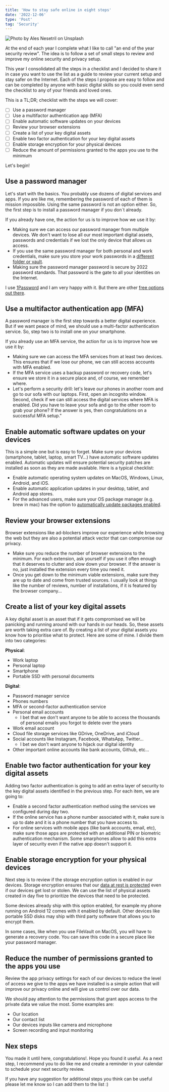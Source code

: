 ```yaml
---
title: 'How to stay safe online in eight steps'
date: '2022-12-06'
type: 'Post'
tag: 'Security'
---
```


![Photo by Ales Nesetril on Unsplash](/images/posts/advent-security-2022.jpeg 'Photo by Ales Nesetril on Unsplash')

At the end of each year I complete what I like to call "an end of the year security review". The idea is to follow a set of small steps to review and improve my online security and privacy setup.

This year I consolidated all the steps in a checklist and I decided to share it in case you want to use the list as a guide to review your current setup and stay safer on the Internet. Each of the steps I propose are easy to follow and can be completed by anyone with basic digital skills so you could even send the checklist to any of your friends and loved ones.

This is a TL;DR; checklist with the steps we will cover:

-   [ ] Use a password manager
-   [ ] Use a multifactor authentication app (MFA)
-   [ ] Enable automatic software updates on your devices
-   [ ] Review your browser extensions
-   [ ] Create a list of your key digital assets
-   [ ] Enable two factor authentication for your key digital assets
-   [ ] Enable storage encryption for your physical devices
-   [ ] Reduce the amount of permissions granted to the apps you use to the minimum

Let's begin!

## Use a password manager

Let's start with the basics. You probably use dozens of digital services and apps. If you are like me, remembering the password of each of them is mission impossible. Using the same password is not an option either. So, the first step is to install a password manager if you don´t already.

If you already have one, the action for us is to improve how we use it by:

-   Making sure we can access our password manager from multiple devices. We don't want to lose all our most important digital assets, passwords and credentials if we lost the only device that allows us access.
-   If you use the same password manager for both personal and work credentials, make sure you store your work passwords in a [different folder or vault](https://www.youtube.com/watch?v=i8esgZ7Kyrg).
-   Making sure the password manager password is secure by 2022 password standards. That password is the gate to all your identities on the Internet.

I use [1Password](https://1password.com/) and I am very happy with it. But there are other [free options out there](https://cybernews.com/best-password-managers/free-password-managers/).

## Use a multifactor authentication app (MFA)

A password manager is the first step towards a better digital experience. But if we want peace of mind, we should use a multi-factor authentication service. So, step two is to install one on your smartphone.

If you already use an MFA service, the action for us is to improve how we use it by:

-   Making sure we can access the MFA services from at least two devices. This ensures that if we lose our phone, we can still access accounts with MFA enabled.
-   If the MFA service uses a backup password or recovery code, let's ensure we store it in a secure place and, of course, we remember where.
-   Let's perform a security drill: let's leave our phones in another room and go to our sofa with our laptops. First, open an incognito window. Second, check if we can still access the digital services where MFA is enabled. Did you have to leave your sofa and go to the other room to grab your phone? If the answer is yes, then congratulations on a successful MFA setup."

## Enable automatic software updates on your devices

This is a simple one but is easy to forget. Make sure your devices (smartphone, tablet, laptop, smart TV...) have automatic software updates enabled. Automatic updates will ensure potential security patches are installed as soon as they are made available. Here is a typical checklist:

-   Enable automatic operating system updates on MacOS, Windows, Linux, Android, and iOS.
-   Enable automatic application updates in your desktop, tablet, and Android app stores.
-   For the advanced users, make sure your OS package manager (e.g. brew in mac) has the option to [automatically update packages enabled](https://github.com/Homebrew/homebrew-autoupdate).

## Review your browser extensions

Browser extensions like ad-blockers improve our experience while browsing the web but they are also a potential attack vector that can compromise our privacy.

-   Make sure you reduce the number of browser extensions to the minimum. For each extension, ask yourself if you use it often enough that it deserves to clutter and slow down your browser. If the answer is no, just installed the extension every time you need it.
-   Once you get down to the minimum viable extensions, make sure they are up to date and come from trusted sources. I usually look at things like the number of reviews, number of installations, if it is featured by the browser company...

## Create a list of your key digital assets

A key digital asset is an asset that if it gets compromised we will be panicking and running around with our hands in our heads. So, these assets are worth taking extra care of. By creating a list of your digital assets you know how to prioritise what to protect. Here are some of mine. I divide them into two categories:

**Physical**:

-   Work laptop
-   Personal laptop
-   Smartphone
-   Portable SSD with personal documents

**Digital**:

-   Password manager service
-   Phones numbers
-   MFA or second-factor authentication service
-   Personal email accounts
    -   I bet that we don't want anyone to be able to access the thousands of personal emails you forgot to delete over the years
-   Work email account
-   Cloud file storage services like GDrive, OneDrive, and iCloud
-   Social accounts like Instagram, Facebook, WhatsApp, Twitter...
    -   I bet we don't want anyone to hijack our digital identity
-   Other important online accounts like bank accounts, Github, etc...

## Enable two factor authentication for your key digital assets

Adding two factor authentication is going to add an extra layer of security to the key digital assets identified in the previous step. For each item, we are going to:

-   Enable a second factor authentication method using the services we configured during day two.
-   If the online service has a phone number associated with it, make sure is up to date and it is a phone number that you have access to.
-   For online services with mobile apps (like bank accounts, email, etc), make sure those apps are protected with an additional PIN or biometric authentication mechanism. Some smarphones allow to add this extra layer of security even if the native app doesn't support it.

## Enable storage encryption for your physical devices

Next step is to review if the storage encryption option is enabled in our devices. Storage encryption ensures that our [data at rest is protected](https://securitystudio.com/data-at-rest-vs-data-in-transit/) even if our devices get lost or stolen. We can use the list of physical assets created in day five to prioritize the devices that need to be protected.

Some devices already ship with this option enabled, for example my phone running on Android 12 comes with it enabled by default. Other devices like portable SSD disks may ship with third party software that allows you to encrypt them.

In some cases, like when you use FileVault on MacOS, you will have to generate a recovery code. You can save this code in a secure place like your password manager.

## Reduce the number of permissions granted to the apps you use

Review the app privacy settings for each of our devices to reduce the level of access we give to the apps we have installed is a simple action that will improve our privacy online and will give us control over our data.

We should pay attention to the permissions that grant apps access to the private data we value the most. Some examples are:

-   Our location
-   Our contact list
-   Our devices inputs like camera and microphone
-   Screen recording and input monitoring

## Nex steps

You made it until here, congratulations!. Hope you found it useful. As a next step, I recommend you to do like me and create a reminder in your calendar to schedule your next security review.

If you have any suggestion for additional steps you think can be useful please let me know so I can add them to the list :)

